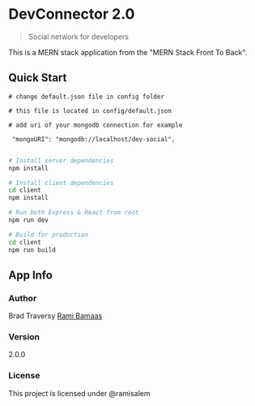 # DevConnector 2.0

> Social network for developers

This is a MERN stack application from the "MERN Stack Front To Back".

## Quick Start

```
# change default.json file in config folder

# this file is located in config/default.json

# add uri of your mongodb connection for example

 "mongoURI": "mongodb://localhost/dev-social",
 
```

```bash
# Install server dependencies
npm install

# Install client dependencies
cd client
npm install

# Run both Express & React from root
npm run dev

# Build for production
cd client
npm run build
```

## App Info

### Author

Brad Traversy
[Rami Bamaas ](http://www.ramitech.me/)

### Version

2.0.0

### License

This project is licensed under @ramisalem
